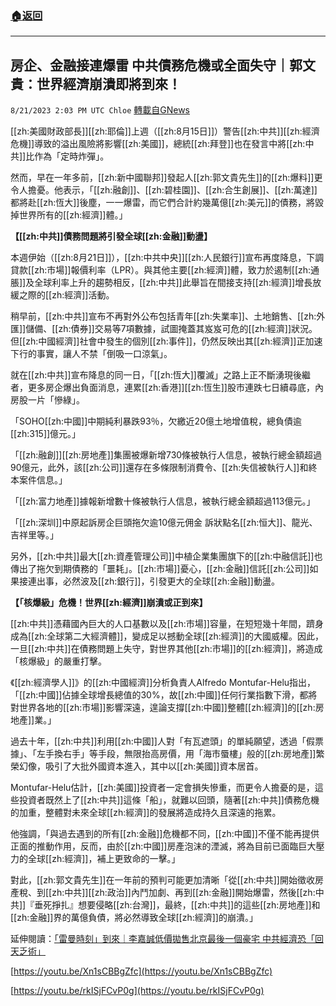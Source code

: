 ###  [:house:返回](README.md)
---


## 房企、金融接連爆雷  中共債務危機或全面失守｜郭文貴：世界經濟崩潰即將到來！
`8/21/2023 2:03 PM UTC Chloe` [轉載自GNews](https://gnews.org/articles/1578934)



[[zh:美國財政部長]][[zh:耶倫]]上週（[[zh:8月15日]]）警告[[zh:中共]][[zh:經濟危機]]導致的溢出風險將影響[[zh:美國]]，總統[[zh:拜登]]也在發言中將[[zh:中共]]比作為「定時炸彈」。  

然而，早在一年多前，[[zh:新中國聯邦]]發起人[[zh:郭文貴先生]]的[[zh:爆料]]更令人擔憂。他表示，「[[zh:融創]]、[[zh:碧桂園]]、[[zh:合生創展]]、[[zh:萬達]]都將赴[[zh:恆大]]後塵，一一爆雷，而它們合計約幾萬億[[zh:美元]]的債務，將毀掉世界所有的[[zh:經濟]]體。」

  

**【[[zh:中共]]債務問題將引發全球[[zh:金融]]動盪】**

  

本週伊始（[[zh:8月21日]]），[[zh:中共中央]][[zh:人民銀行]]宣布再度降息，下調貸款[[zh:市場]]報價利率（LPR）。與其他主要[[zh:經濟]]體，致力於遏制[[zh:通脹]]及全球利率上升的趨勢相反，[[zh:中共]]此舉旨在間接支持[[zh:經濟]]增長放緩之際的[[zh:經濟]]活動。

  

稍早前，[[zh:中共]]宣布不再對外公布包括青年[[zh:失業率]]、土地銷售、[[zh:外匯]]儲備、[[zh:債券]]交易等7項數據，試圖掩蓋其岌岌可危的[[zh:經濟]]狀況。但[[zh:中國經濟]]社會中發生的個別[[zh:事件]]，仍然反映出其[[zh:經濟]]正加速下行的事實，讓人不禁「倒吸一口涼氣」。

  

就在[[zh:中共]]宣布降息的同一日，「[[zh:恆大]]覆滅」之路上正不斷湧現後繼者，更多房企爆出負面消息，連累[[zh:香港]][[zh:恆生]]股市連跌七日續尋底，內房股一片「慘綠」。

  

「SOHO[[zh:中國]]中期純利暴跌93％，欠繳近20億土地增值稅，總負債逾[[zh:315]]億元。」

  

「[[zh:融創]][[zh:房地產]]集團被爆新增730條被執行人信息，被執行總金額超過90億元，此外，該[[zh:公司]]還存在多條限制消費令、[[zh:失信被執行人]]和終本案件信息。」

  

「[[zh:富力地產]]據報新增數十條被執行人信息，被執行總金額超過113億元。」

  

「[[zh:深圳]]中原起訴房企巨頭拖欠逾10億元佣金 訴狀點名[[zh:恒大]]、龍光、吉祥里等。」

  

另外，[[zh:中共]]最大[[zh:資產管理公司]]中植企業集團旗下的[[zh:中融信託]]也傳出了拖欠到期債務的「噩耗」。[[zh:市場]]憂心，[[zh:金融]]信託[[zh:公司]]如果接連出事，必然波及[[zh:銀行]]，引發更大的全球[[zh:金融]]動盪。

  

**【「核爆級」危機！世界[[zh:經濟]]崩潰或正到來】**

  

[[zh:中共]]憑藉國內巨大的人口基數以及[[zh:市場]]容量，在短短幾十年間，躋身成為[[zh:全球第二大經濟體]]，變成足以撼動全球[[zh:經濟]]的大國威權。因此，一旦[[zh:中共]]在債務問題上失守，對世界其他[[zh:市場]]的[[zh:經濟]]，將造成「核爆級」的嚴重打擊。

  

《[[zh:經濟學人]]》的[[zh:中國經濟]]分析負責人Alfredo Montufar-Helu指出，「[[zh:中國]]佔據全球增長總值的30%，故[[zh:中國]]任何行業指數下滑，都將對世界各地的[[zh:市場]]影響深遠，遑論支撐[[zh:中國]]整體[[zh:經濟]]的[[zh:房地產]]業。」

  

過去十年，[[zh:中共]]利用[[zh:中國]]人對「有瓦遮頭」的單純願望，透過「假票據」、「左手換右手」等手段，無限抬高房價，用「海市蜃樓」般的[[zh:房地產]]繁榮幻像，吸引了大批外國資本進入，其中以[[zh:美國]]資本居首。

  

Montufar-Helu估計，[[zh:美國]]投資者一定會損失慘重，而更令人擔憂的是，這些投資者既然上了[[zh:中共]]這條「船」，就難以回頭，隨著[[zh:中共]]債務危機的加重，整體對未來全球[[zh:經濟]]的發展將造成持久且深遠的拖累。

  

他強調，「與過去遇到的所有[[zh:金融]]危機都不同，[[zh:中國]]不僅不能再提供正面的推動作用，反而，由於[[zh:中國]]房產泡沫的湮滅，將為目前已面臨巨大壓力的全球[[zh:經濟]]，補上更致命的一擊。」

  

對此，[[zh:郭文貴先生]]在一年前的預判可能更加清晰「從[[zh:中共]]開始徵收房產稅、到[[zh:中共]][[zh:政治]]內鬥加劇、再到[[zh:金融]]開始爆雷，然後[[zh:中共]]『垂死掙扎』想要侵略[[zh:台灣]]，最終，[[zh:中共]]的這些[[zh:房地產]]和[[zh:金融]]界的萬億負債，將必然導致全球[[zh:經濟]]的崩潰。」

延伸閱讀：[「雷曼時刻」到來｜李嘉誠低價拋售北京最後一個豪宅 中共經濟恐「回天乏術」](https://gnews.org/m/1577606)

[https://youtu.be/Xn1sCBBgZfc](https://youtu.be/Xn1sCBBgZfc)

[https://youtu.be/rkISjFCvP0g](https://youtu.be/rkISjFCvP0g)
